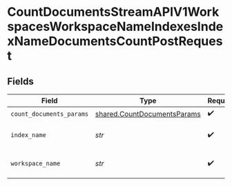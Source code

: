 # CountDocumentsStreamAPIV1WorkspacesWorkspaceNameIndexesIndexNameDocumentsCountPostRequest


## Fields

| Field                                                                      | Type                                                                       | Required                                                                   | Description                                                                |
| -------------------------------------------------------------------------- | -------------------------------------------------------------------------- | -------------------------------------------------------------------------- | -------------------------------------------------------------------------- |
| `count_documents_params`                                                   | [shared.CountDocumentsParams](../../models/shared/countdocumentsparams.md) | :heavy_check_mark:                                                         | N/A                                                                        |
| `index_name`                                                               | *str*                                                                      | :heavy_check_mark:                                                         | The name of the pipeline.                                                  |
| `workspace_name`                                                           | *str*                                                                      | :heavy_check_mark:                                                         | Type the name of the workspace.                                            |